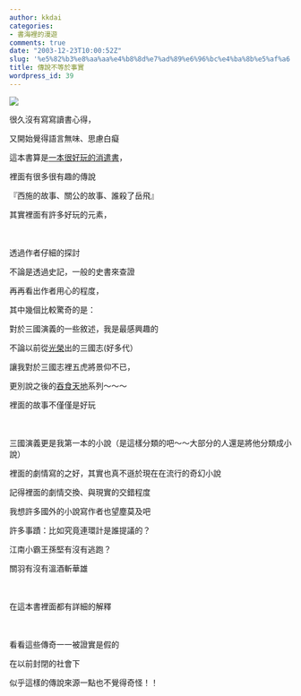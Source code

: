 ```yaml
---
author: kkdai
categories:
- 書海裡的漫遊
comments: true
date: "2003-12-23T10:00:52Z"
slug: '%e5%82%b3%e8%aa%aa%e4%b8%8d%e7%ad%89%e6%96%bc%e4%ba%8b%e5%af%a6'
title: 傳說不等於事實
wordpress_id: 39
---
```


![](http://www.srbook.com.tw/edit/no35/images/book/199.jpg)


很久沒有寫寫讀書心得，




又開始覺得語言無味、思慮白癡




這本書算是[一本很好玩的消遣書](http://www.eslitebooks.com/cgi-bin/eslite.dll/search/book/book.jsp?idx=1&pageNo=1&PRODUCT_ID=2910408768007)，




裡面有很多很有趣的傳說




『西施的故事、關公的故事、誰殺了岳飛』




其實裡面有許多好玩的元素，




　




透過作者仔細的探討




不論是透過史記，一般的史書來查證




再再看出作者用心的程度，


<!--more-->


其中幾個比較驚奇的是：




對於三國演義的一些敘述，我是最感興趣的




不論以前從[光榮](http://www.koei.co.jp/)出的三國志(好多代）




讓我對於三國志裡五虎將景仰不已，




更別說之後的[吞食天地](http://61.136.152.55/sanguogame/emu/emu-fc-tstd1-g.html)系列～～～ 




裡面的故事不僅僅是好玩




　




三國演義更是我第一本的小說（是這樣分類的吧～～大部分的人還是將他分類成小說）




裡面的劇情寫的之好，其實也真不遜於現在在流行的奇幻小說




記得裡面的劇情交換、與現實的交錯程度




我想許多國外的小說寫作者也望塵莫及吧




許多事蹟：比如究竟連環計是誰提議的？




江南小霸王孫堅有沒有逃跑？




關羽有沒有溫酒斬華雄




　




在這本書裡面都有詳細的解釋




　




看看這些傳奇一一被證實是假的




在以前封閉的社會下




似乎這樣的傳說來源一點也不覺得奇怪！！
